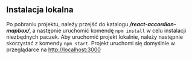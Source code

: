 ## Instalacja lokalna

Po pobraniu projektu, należy przejść do katalogu ***/react-accordion-mapbox/***, a następnie uruchomić komendę `npm install` w celu instalacji niezbędnych paczek.
Aby uruchomić projekt lokalnie, należy następnie skorzystać z komendy `npm start`.
Projekt uruchomi się domyślnie w przeglądarce na [http://localhost:3000](http://localhost:3000)
